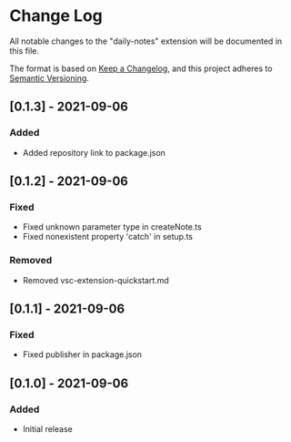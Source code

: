 # Change Log

All notable changes to the "daily-notes" extension will be documented in this file.

The format is based on [Keep a Changelog](https://keepachangelog.com/en/1.0.0/),
and this project adheres to [Semantic Versioning](https://semver.org/spec/v2.0.0.html).

## [0.1.3] - 2021-09-06

### Added

- Added repository link to package.json

## [0.1.2] - 2021-09-06

### Fixed

- Fixed unknown parameter type in createNote.ts
- Fixed nonexistent property 'catch' in setup.ts

### Removed

- Removed vsc-extension-quickstart.md

## [0.1.1] - 2021-09-06

### Fixed

- Fixed publisher in package.json
## [0.1.0] - 2021-09-06

### Added

- Initial release

